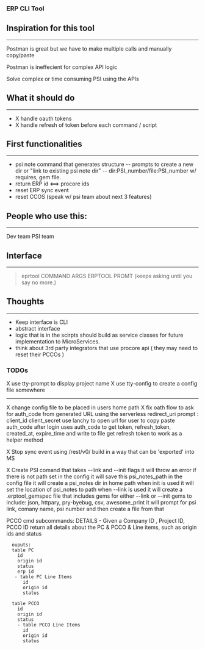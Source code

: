 ### ERP CLI Tool

## Inspiration for this tool
---
Postman is great but we have to make multiple calls
and manually copy/paste 

Postman is ineffecient for complex API logic

Solve complex or time consuming PSI using the APIs

## What it should do
---
- X handle oauth tokens 
- X handle refresh of token before each command / script 

## First functionalities
--- 
- psi note command that generates structure
  -- prompts to create a new dir or "link to existing psi note dir"
  -- dir:PSI_number/file:PSI_number w/ requires, gem file.
- return ERP id <==> procore ids
- reset ERP sync event
- reset CCOS
(speak w/ psi team about next 3 features)


## People who use this:
---
Dev team 
PSI team


## Interface
---
> eprtool COMMAND ARGS 
> ERPTOOL PROMT (keeps asking until you say no more.)


## Thoughts
---
- Keep interface is CLI
- abstract interface 
- logic that is in the scirpts should build as service classes for future implementation to MicroServices.
- think about 3rd party integrators that use procore api ( they may need to reset their PCCOs )


### TODOs
X use tty-prompt to display project name
X use tty-config to create a config file somewhere

---
X  change config file to be placed in users home path
X  fix oath flow to ask for auth_code from generated URL using the serverless redirect_uri 
    prompt :
      client_id
      client_secret
      use lanchy to open url for user to copy paste auth_code after login
      uses auth_code to get token, refresh_token, created_at, expire_time and write to file
      get refresh token to work as a helper method

  X Stop sync event using /rest/v0/
    build in a way that can be 'exported' into MS


  X Create PSI comand that takes --link and --init flags
    it will throw an error if there is not path set in the config
    it will save this psi_notes_path in the config file
    it will create a psi_notes dir in home path when init is used
    it will set the location of psi_notes to path when --link is used
    it will create a .erptool_gemspec file that includes gems for either --link or --init
      gems to include: json, httpary, pry-byebug, csv, awesome_print
    it will prompt for psi link, comany name, psi number and then create a file from that

  PCCO cmd
    subcommands:
    DETAILS - 
      Given a Company ID , Project ID, PCCO ID 
      return all details about the PC & PCCO & Line items, such as origin ids and status

      ouputs:
      table PC
        id
        origin id
        status
        erp id
       - table PC Line Items
          id
          origin id
          status
        
      table PCCO
        id
        origin id
        status
        - table PCCO Line Items
          id
          origin id
          status









